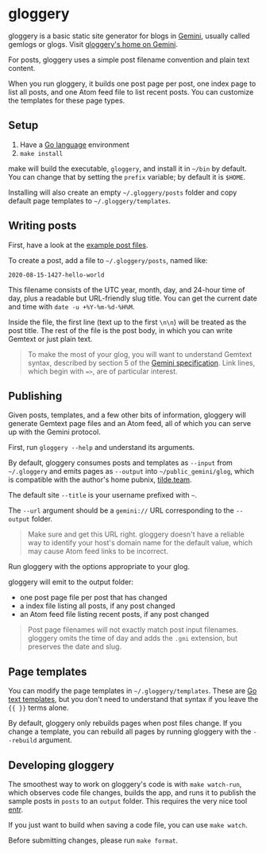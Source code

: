 # gloggery

gloggery is a basic static site generator for blogs in [Gemini](https://gemini.circumlunar.space), usually called gemlogs or glogs. Visit [gloggery's home on Gemini](gemini://tilde.team/~easeout/gloggery).

For posts, gloggery uses a simple post filename convention and plain text content.

When you run gloggery, it builds one post page per post, one index page to list all posts, and one Atom feed file to list recent posts. You can customize the templates for these page types.

## Setup

1. Have a [Go language](https://golang.org) environment
2. `make install`

make will build the executable, `gloggery`, and install it in `~/bin` by default. You can change that by setting the `prefix` variable; by default it is `$HOME`.

Installing will also create an empty `~/.gloggery/posts` folder and copy default page templates to `~/.gloggery/templates`.

## Writing posts

First, have a look at the [example post files](https://github.com/kconner/gloggery/tree/main/posts).

To create a post, add a file to `~/.gloggery/posts`, named like:

`2020-08-15-1427-hello-world`

This filename consists of the UTC year, month, day, and 24-hour time of day, plus a readable but URL-friendly slug title. You can get the current date and time with `date -u +%Y-%m-%d-%H%M`.

Inside the file, the first line (text up to the first `\n\n`) will be treated as the post title. The rest of the file is the post body, in which you can write Gemtext or just plain text.

> To make the most of your glog, you will want to understand Gemtext syntax, described by section 5 of the [Gemini specification](https://gemini.circumlunar.space/docs/specification.html). Link lines, which begin with `=>`, are of particular interest.

## Publishing

Given posts, templates, and a few other bits of information, gloggery will generate Gemtext page files and an Atom feed, all of which you can serve up with the Gemini protocol.

First, run `gloggery --help` and understand its arguments.

By default, gloggery consumes posts and templates as `--input` from `~/.gloggery` and emits pages as `--output` into `~/public_gemini/glog`, which is compatible with the author's home pubnix, [tilde.team](https://tilde.team).

The default site `--title` is your username prefixed with `~`.

The `--url` argument should be a `gemini://` URL corresponding to the `--output` folder.

> Make sure and get this URL right. gloggery doesn't have a reliable way to identify your host's domain name for the default value, which may cause Atom feed links to be incorrect.

Run gloggery with the options appropriate to your glog.

gloggery will emit to the output folder:

- one post page file per post that has changed
- a index file listing all posts, if any post changed
- an Atom feed file listing recent posts, if any post changed

> Post page filenames will not exactly match post input filenames. gloggery omits the time of day and adds the `.gmi` extension, but preserves the date and slug.

## Page templates

You can modify the page templates in `~/.gloggery/templates`. These are [Go text templates](https://golang.org/pkg/text/template/), but you don't need to understand that syntax if you leave the `{{ }}` terms alone.

By default, gloggery only rebuilds pages when post files change. If you change a template, you can rebuild all pages by running gloggery with the `--rebuild` argument.

## Developing gloggery

The smoothest way to work on gloggery's code is with `make watch-run`, which observes code file changes, builds the app, and runs it to publish the sample posts in `posts` to an `output` folder. This requires the very nice tool [entr](http://eradman.com/entrproject/).

If you just want to build when saving a code file, you can use `make watch`.

Before submitting changes, please run `make format`.
